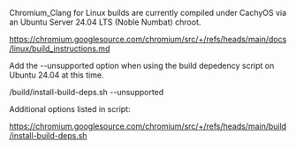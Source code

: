 Chromium_Clang for Linux builds are currently compiled under CachyOS via an Ubuntu Server 24.04 LTS (Noble Numbat) chroot.

https://chromium.googlesource.com/chromium/src/+/refs/heads/main/docs/linux/build_instructions.md

Add the --unsupported option when using the build depedency script on Ubuntu 24.04 at this time.

/build/install-build-deps.sh --unsupported

Additional options listed in script:

https://chromium.googlesource.com/chromium/src/+/refs/heads/main/build/install-build-deps.sh
